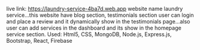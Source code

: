 live link: https://laundry-service-4ba7d.web.app
website name laundry service...this website have blog section, testimonials section user can login and place a review and it dynamically show in the testimonials page...also user can add services in the dashboard and its show in the homepage service section.
Used: Html5, CSS, MongoDB, Node.js, Express.js, Bootstrap, React, Firebase
